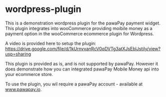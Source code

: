 # wordpress-plugin
This is a demonstration wordpress plugin for the pawaPay payment widget.  This plugin integrates into wooCommerce providing moibile money as a payment option in the wooCommerce ecommerce plugin for Wordpress.

A video is provided here to setup the plugin:
https://drive.google.com/file/d/1kUrnvvanRcV0qDVTg3atXJsEblJstiIy/view?usp=sharing

This plugin is provided as is, and is not supported by pawaPay.  However it does demonstrate how you can integrated pawaPay Mobile Money api into your ecommerce store.

To use the plugin, you wil require a pawaPay account - available at www.pawapay.io.
